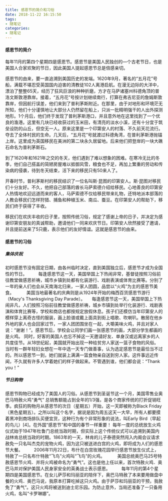 ```yaml
---
title: 感恩节的简介和习俗
date: 2018-11-22 16:15:50
tags:
- 随笔记
categories:
- 随笔记
---
```


#### 感恩节的简介

​	每年11月的第四个星期四是感恩节。感恩节是美国人民独创的—个古老节日，也是美国人合家欢聚的节日，因此美国人提起感恩节总是倍感亲切。

​	感恩节的由来，要一直追溯到美国历史的发端。1620年9月，著名的“五月花”号船，满载不堪忍受英国国内迫害的清教徒102人离港启航。在漫无边际的大洋中，漂泊了整整65天，经历了狂风巨浪的种种折磨，方才在马萨诸塞州科德角顶的普洛文斯敦港靠岸。接着，“五月花”号按计划继续南行，打算在弗吉尼亚的詹姆斯敦靠岸，但因航行误差，他们来到了普利茅斯附近。在那里，由于对地形和环境茫无所知，他们十分谨慎地让大部分人仍然留在船上，只派一批精明强干的人出外探测地形。1个月后，他们终于发现了普利茅斯港口，并且意外地在这里找到了一个优良的渔港。这里有几块已经收获过的玉米田，有清亮的淡水小溪，还有十分宜于筑垒设防的山丘，但空无一人。原来这里是一个印第安人的村落、不久前天花流行。夺去了全体村民的生命。几天后，“五月花”号就渡过科德角湾，在普利茅斯港抛锚上岸。这里成为英国移民在美洲的第二块永久居留地。后来他们把登岸的一块大礁石命名为普利茅斯石。

<!--more-->

​	到了1620年和1621年之交的冬天，他们遇到了难以想象的困难。在寒冷无比的冬季，他们自己搭盖的简陋房屋难以抵御风雪，粮食也不足，再加上繁重的劳动和传染病的侵袭，待到冬天结束，活下来的移民只有50来人了。

​	开春时节，普利茅斯村的移民结识了一位名叫斯·昆图的印第安人。斯·昆图对移民们十分友好。不久，他把自己部落的酋长马萨索德介绍给移民。心地善良的印第安人热情地欢迎远道而来的客人，马萨索德不仅给移民带来礼物，还特地派本部落的人教会移民们怎样狩猎、捕鱼和种植玉米、南瓜、蚕豆。在印第安人的帮助下，移民们终于获得了丰收。

​	移民们在欢庆丰收的日子里，按照传统习俗，规定了感谢上帝的日子，并决定为感谢印第安朋友的真诚帮助，邀请他们一同来欢庆节日。印第安人欣然接受了邀请，并且提前送来了5只鹿，表示他们的友好情谊。这就是感恩节的由来。


#### 感恩节的习俗

##### 集体庆祝

​	初时感恩节没有固定日期，由各州临时决定，直到美国独立后，感恩节才成为全国性的节日。 　　
​	每逢感恩节这一天，美国举国上下热闹非常，基督徒按照习俗前往教堂做感恩祈祷，城市乡镇到处都有化装游行、戏剧表演或体育比赛等。分别了一年的亲人们也会从天南海北归来，一家人团圆，品尝以“火鸡”为主的感恩节美食。 　　
​	美国当地最著名的庆典则是从1924年开始的梅西百货感恩节游行（Macy's Thanksgiving Day Parade）。 　
​	每逢感恩节这一天，美国举国上下热闹非凡，人们按照习俗前往教堂做感恩祈祷，城乡市镇到处举行化装游行、戏剧表演和体育比赛等，学校和商店也都按规定放假休息。孩子们还模仿当年印第安人的模样穿上离奇古怪的服装，画上脸谱或戴上面具到街上唱歌、吹喇叭。散居在他乡外地的家人也会回家过节，一家人团团围坐在一起，大嚼美味火鸡，并且对家人说：“谢谢！”。感恩节后，学校会让同学们画一张感恩节的画，大部分学生都画的是火鸡。 同时，好客的美国人也忘不掉这一天邀请好友、单身汉或远离家乡的人共度佳节。从18世纪起，美国就开始出现一种给贫穷人家送一篮子食物的风俗。当时有一群年轻妇女想在一年中选一天专门做善事，认为选定感恩节是最恰当不过的。所以感恩节一到，她们就装上满满一篮食物亲自送到穷人家。这件事远近传闻，不久就有许多人学着她们的样子做起来。不管遇到谁，他们都会说：“Thank you！”

##### 节日购物

​	感恩节购物已经成为了美国人的习俗。从感恩节到圣诞节这一个月，美国零售业奥巴马特赦火鸡“勇气”
总销售额能占到全年的1/3强，是各个商家传统的打折促销旺季。疯狂的购物月从感恩节的次日（星期五）开始，这一天即被称为Black Friday（黑色星期五）。之所以叫这个名字，据说是因为周五这天一大早，所有人都要摸着黑冲到商场排队买便宜货，这种行为有个非常形象的说法，叫Early Bird（早起的鸟儿）[4]。在外国“感恩节”和中国的春节一样重要！ 每年一度的总统放生火鸡仪式始于1947年杜鲁门总统当政时期，但实际上这个传统仪式可以追溯到美国内战林肯总统当政的时期。1863年的一天，林肯的儿子泰德突然闯入内阁会议请求赦免一只名叫杰克的宠物火鸡，因为这只被送进白宫的火鸡，即将成为人们的感恩节大餐。 　　
​	2006年11月22日，布什在白宫玫瑰花园举行感恩节放生仪式上，特赦了一只名布什特赦“飞鸟”火鸡叫“飞鸟”的火鸡。 　
　	美国总统奥巴马25号特赦感恩节火鸡．并将火鸡被命名为“勇气”。这也是他上任以来，首次特赦火鸡．奥巴马并对保护美国人民身家安全的英勇战士表示感恩。 　　
每年11月的第4个星期四是美国感恩节。在女儿萨莎和玛丽亚的陪伴下，奥巴马特赦了本来要用做盘中餐的火鸡．奥巴马说，我原本打算吃掉这只火鸡。由于萨莎和玛丽亚的干预，我赦免了“勇气”。这只火鸡将被送到迪士尼乐园。为防止意外，当局还准备了一只备用火鸡，名叫“卡罗琳娜”。
